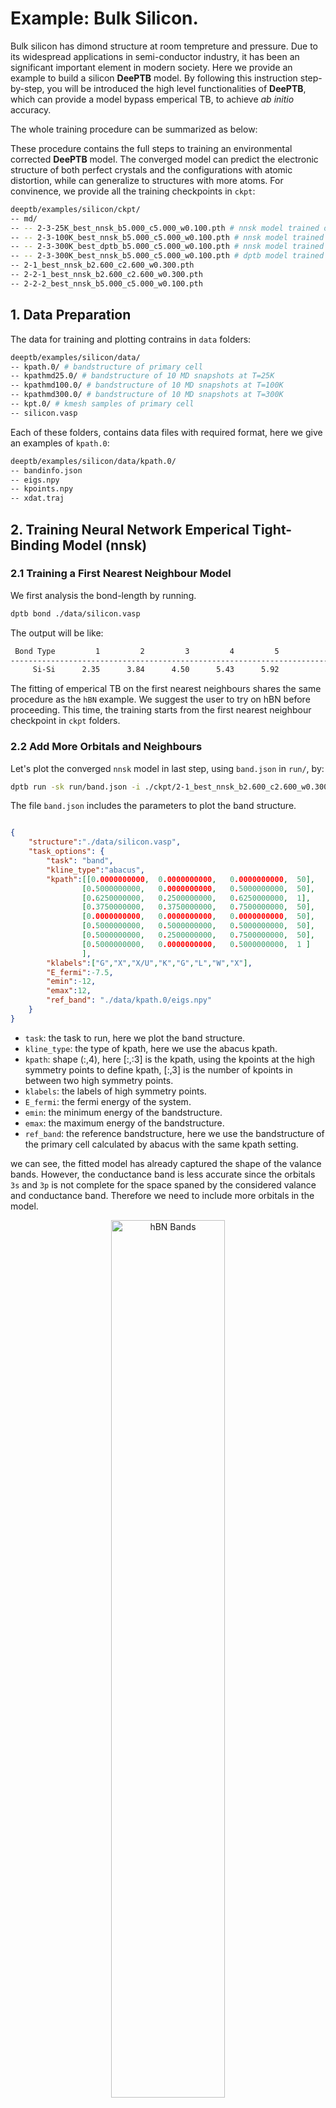 # **Example: Bulk Silicon.**
Bulk silicon has dimond structure at room tempreture and pressure. Due to its widespread applications in semi-conductor industry, it has been an significant important element in modern society. Here we provide an example to build a silicon **DeePTB** model. By following this instruction step-by-step, you will be introduced the high level functionalities of **DeePTB**, which can provide a model bypass emperical TB, to achieve *ab initio* accuracy.

The whole training procedure can be summarized as below:

These procedure contains the full steps to training an environmental corrected **DeePTB** model. The converged model can predict the electronic structure of both perfect crystals and the configurations with atomic distortion, while can generalize to structures with more atoms. For convinence, we provide all the training checkpoints in `ckpt`:
```bash
deeptb/examples/silicon/ckpt/
-- md/
-- -- 2-3-25K_best_nnsk_b5.000_c5.000_w0.100.pth # nnsk model trained on 25K MD trajectory
-- -- 2-3-100K_best_nnsk_b5.000_c5.000_w0.100.pth # nnsk model trained on 100K MD trajectory
-- -- 2-3-300K_best_dptb_b5.000_c5.000_w0.100.pth # nnsk model trained on 300K MD trajectory
-- -- 2-3-300K_best_nnsk_b5.000_c5.000_w0.100.pth # dptb model trained on 300K MD trajectory
-- 2-1_best_nnsk_b2.600_c2.600_w0.300.pth
-- 2-2-1_best_nnsk_b2.600_c2.600_w0.300.pth
-- 2-2-2_best_nnsk_b5.000_c5.000_w0.100.pth
```


## **1. Data Preparation**

The data for training and plotting contrains in `data` folders:
```bash
deeptb/examples/silicon/data/
-- kpath.0/ # bandstructure of primary cell
-- kpathmd25.0/ # bandstructure of 10 MD snapshots at T=25K
-- kpathmd100.0/ # bandstructure of 10 MD snapshots at T=100K
-- kpathmd300.0/ # bandstructure of 10 MD snapshots at T=300K
-- kpt.0/ # kmesh samples of primary cell
-- silicon.vasp
```
Each of these folders, contains data files with required format, here we give an examples of `kpath.0`:
```bash
deeptb/examples/silicon/data/kpath.0/
-- bandinfo.json
-- eigs.npy
-- kpoints.npy
-- xdat.traj
```

## **2. Training Neural Network Emperical Tight-Binding Model (nnsk)**

### **2.1 Training a First Nearest Neighbour Model**
We first analysis the bond-length by running.
```bash
dptb bond ./data/silicon.vasp
```
The output will be like:
```bash
 Bond Type         1         2         3         4         5
------------------------------------------------------------------------
     Si-Si      2.35      3.84      4.50      5.43      5.92
```

The fitting of emperical TB on the first nearest neighbours shares the same procedure as the `hBN` example. We suggest the user to try on hBN before proceeding. This time, the training starts from the first nearest neighbour checkpoint in `ckpt` folders.

### **2.2 Add More Orbitals and Neighbours**
Let's plot the converged `nnsk` model in last step, using `band.json` in `run/`, by:

```bash
dptb run -sk run/band.json -i ./ckpt/2-1_best_nnsk_b2.600_c2.600_w0.300.pth -o ./band
```
The file `band.json` includes the parameters to plot the band structure. 
```json

{   
    "structure":"./data/silicon.vasp",
    "task_options": {
        "task": "band",
        "kline_type":"abacus",
        "kpath":[[0.0000000000,  0.0000000000,   0.0000000000,  50],   
                [0.5000000000,   0.0000000000,   0.5000000000,  50],               
                [0.6250000000,   0.2500000000,   0.6250000000,  1],    
                [0.3750000000,   0.3750000000,   0.7500000000,  50],     
                [0.0000000000,   0.0000000000,   0.0000000000,  50],    
                [0.5000000000,   0.5000000000,   0.5000000000,  50],                
                [0.5000000000,   0.2500000000,   0.7500000000,  50],               
                [0.5000000000,   0.0000000000,   0.5000000000,  1 ]
                ],
        "klabels":["G","X","X/U","K","G","L","W","X"],
        "E_fermi":-7.5,
        "emin":-12,
        "emax":12,
        "ref_band": "./data/kpath.0/eigs.npy"
    }
}
```
- `task`: the task to run, here we plot the band structure.
- `kline_type`: the type of kpath, here we use the abacus kpath.
- `kpath`: shape (:,4), here [:,:3] is the kpath, using the kpoints at the high symmetry points to define kpath, [:,3] is the number of kpoints in between two high symmetry points.
- `klabels`: the labels of high symmetry points.
- `E_fermi`: the fermi energy of the system.
- `emin`: the minimum energy of the bandstructure.
- `emax`: the maximum energy of the bandstructure.
- `ref_band`: the reference bandstructure, here we use the bandstructure of the primary cell calculated by abacus with the same kpath setting.

we can see, the fitted model has already captured the shape of the valance bands. However, the conductance band is less accurate since the orbitals `3s` and `3p` is not complete for the space spaned by the considered valance and conductance band. Therefore we need to include more orbitals in the model. 

<div align=center>
<img src="./img/1_band.png" width = "60%" height = "60%" alt="hBN Bands" align=center />
</div>

In **DeePTB**, users are able to add or remove orbitals by altering the input configuration file. Here we add `d*` orbital, which can permit us to fit the conductance band that are essential when calculating exitation properties such in photo-electronics and electronic transport.

First we add `d*` in `proj_atom_anglr_m` of input configuration, which looks like:
```json
"proj_atom_anglr_m": {
     "Si": [
          "3s",
          "3p",
          "d*"
     ]
}
```

Also, we need to change the learning-rate to `1e-3` to maintain the stability in the first few iterations. Then, we start training the model with `-i/--init-model` of our last checkpoint, by running:
```bash
dptb train -sk ./ckpt/2-2-1_input.json -i ./ckpt/2-1_best_nnsk_b2.600_c2.600_w0.300.pth -o nnsk
```

In this way, the parameters in `nnsk` model corresponding to `3s` and `3p` orbitals can be reloaded. 
When convergence is achieved, we can plot the band structure, using the command:
```bash
dptb run -sk run/band.json -i ./ckpt/2-2-1_best_nnsk_b2.600_c2.600_w0.300.pth -o ./band
```
which shows that both the valance and conductance band are fitted well:

<div align=center>
<img src="./img/2_band.png" width = "60%" height = "60%" alt="hBN Bands" align=center />
</div>

*Note: In practice, we find that training with the minimal basis set in begin, then increasing the orbitals gradually is a better choice than directly training with full orbitals from scratch. This procedure can help to reduce the basis size and to improve the training stability.*

To further enhance the model, we can enlarge the cutoff range considered, to build a model beyond the first nearest neighbours. The parameters that controls the cutoff radius: 
- `bond_cutoff` (angstrom unit): it indicate bonds that has bond-length smaller than which is included.

We first increase the `bond_cutoff` to larger than the bong-length of the third nearest neighbour, while shorter than the fourth. However, abruptly change of the cutoff will introduce discontinuity in the model training, we therefore introduce a smoothing function:
$$f_s(r)=\frac{1}{1+e^{(r-r_{skc})/\omega}}$$
 that controled by parameters:

- `sk_cutoff` (angstrom unit): $r_{skc}$ it controls the cutoff of the decay weight of each bond.
- `sk_decay_w`: $\omega$, it decides the smoothness of the decay.

<div align=center>
<img src="./img/fs.png" width = "60%" height = "60%" alt="hBN Bands" align=center />
</div>

As is shown in the above figure, this smoothing function will decay centered at $r_{skc}$. According to the smoothness $\omega$, this function have different smoothness. Here, to adding more neighbours terms in to consideration while retaining the stability of fitting, we first set the $r_{skc}$ at the first-nearest neighbour distance, this decay function can supress the newly included second and third neighbour terms, which brings no abrupt changes to the predicted hamiltonians.

Then what is left is pushing $r_{skc}$ gradually to the value of `bond_cutoff`. This can be achieved by modify the parameters in input configuration, and repeat along with training with initalization manually. Alternatively, **DeePTB** support to push the smooth boundary automatically. We can set the `sk_cutoff` as a list of two value: [boundary1, boundary2]. **DeePTB** will push the sk_cutoff use linear interpolation during training. It is recommended to analysis the bond distribution before pushing. The boundary pushing often takes more training epochs. One can try to push the boundaries with configuration `ckpt/2-2-2-1_input.json` for pushing $r_{skc}$ and `2-2-2-2_input.json` for tightening $\omega$, or use the model after boundary pushing (since this step takes a few more iterations) in `ckpt/2-2-2_best_nnsk_b5.000_c5.000_w0.100.pth` for the next step:

<div align=center>
<img src="./img/3_band.png" width = "60%" height = "60%" alt="hBN Bands" align=center />
</div>

### **2.3 Training the Bond-length Dependent Parameters**
The emperical SK integrals in **DeePTB** is parameterized by various bond-length depdendent functions. This provide the representative power of `nnsk` model to modeling the change of electronic structure by atomic distortions. If the user want to learn the bond-length dependent parameters, or would like to add environmental correction to improve the accuracy, or to fit various of structures, this step is highly recommended.

The training of Bond-length Dependence parameters will use the dataset of MD snapshots. By modify the `data_options/train/prefix` in input configuration to `kpathmd25K/kpathmd100K/kpathmd300K` and training the model with initialized checkpoints. The parameters is easily attained. The checkpoint in `ckpt/md` provide the converged checkpoint of `nnsk` models on MD snapshots with different tempreture. The user can plot the bandstructure using `band_md.json`, with command:

```
dptb run -sk band_md.json -i ./ckpt/md/xxx.pth -o band
```

and checkout the `band/result` folder for the plottings. Here we illustrate the bandstructure plotting on a snapshot of 25K MD trajectory:

<div align=center>
<img src="./img/2-3_25Kband.png" width = "60%" height = "60%" alt="hBN Bands" align=center />
</div>

We highly suggest to train model from low tempreture, and the transfer to higher tempreture to improve the fitting stability.

## **3. Training Deep Learning Tight-Binding Models with Environmental Correction (dptb)**
**DeePTB** provide powerful environmental dependent modeling with symmetry preserving neural networks. Based on the last step, we can further enhance the power of TB model to overcome the accuracy limit, bring by the two-center approximation. We denote the model that builds the environmental dependence as `dptb`.  With the converged checkpoint in last step, we can just run:
```bash
dptb train <input config> -crt <nnsk checkpoint path> [[-i|-r] <dptb checkpoint path>] [[-o] <output directory>] [-f]
```
To start training, e.p. if starting from the checkpoint `./ckpt/md/2-3-25K_best_nnsk_b5.000_c5.000_w0.100.pth`, we need to run:
```bash
dptb train ./ckpt/md/input.json -crt ./ckpt/md/2-3-25K_best_nnsk_b5.000_c5.000_w0.100.pth -o dptb300K -f
```

`-f` above indicate `--freeze` the `nnsk` model when training the `dptb` model. It is important to use `-f` when one initialize a new `dptb` model (i.e. without `-i/--init-model` or `-r/--restart`).

The only parameter need to be considered here is the `env_cutoff`. It indicate the chemical environment radius that centered at each atom. To ensure the spatical symmetries of the atom environment and the bond environment embeddings, the `env_cutoff` should be larger than 0.5*`bond_cutoff`.

During the training procedure, the `dptb` model will be saved periodicly as checkpoint. If one haven't freeze the `nnsk` model with `-f`, the trained `nnsk` model will also be saved. Then, we can use the converged model to predict the bandstructure, calculating properties supported by **DeePTB**, or get the predicted hamiltonian directly. We plot the bandstructure of the converged model on $T=300K$'s MD trajectory for illustration:
One can run:
```bash
dptb run band_md.json -i ./ckpt/md/2-3-300K_best_dptb_b5.000_c5.000_w0.100.pth -crt ./ckpt/md/2-3-300K_best_nnsk_b5.000_c5.000_w0.100.pth -o band
```
<div align=center>
<img src="./img/2-3_300Kband.png" width = "60%" height = "60%" alt="hBN Bands" align=center />
</div>

Now you know how to train a **DeePTB** model, congratulations !



## **4. Properties calculations**
### 4.1 Bandstructure.
 Already introduced in the previous section.  for example use the checkpoit ` `ckpt/2-2-2_best_nnsk_b5.000_c5.000_w0.100.pth`
```bash
dptb run -sk ./run/band.json -i ./ckpt/2-2-2_best_nnsk_b5.000_c5.000_w0.100.pth -o ./property/band
```
<div align=center>
<img src="./property/band.png" width = "60%" height = "60%" alt="hBN Bands" align=center />
</div>

### 4.2 Density of States (DOS).
#### 4.2.1 Total DOS.

we use the checkpoint `ckpt/2-2-2_best_nnsk_b5.000_c5.000_w0.100.pth` as an example.
using the json input file  `./run/dos.json` for dos plot.
```json
{   
    "structure":"./data/silicon.vasp",
    "task_options": {
        "task": "dos",
        "mesh_grid":[20,20,20],
        "gamma_center":false,
        "sigma":0.05,
        "npoints":800,
        "E_fermi":-9.307,
        "width":[-15,10]
    }
}
```

```bash
dptb run -sk ./run/dos.json -i ./ckpt/2-2-2_best_nnsk_b5.000_c5.000_w0.100.pth -o ./property/dos
```

<div align=center>
<img src="./property/dos.png" width = "60%" height = "60%" alt="hBN Bands" align=center />
</div>


#### 4.2.1 Projected DOS.
using the json input file  `./run/pdos.json` for projected dos plot.

```json
{
    "structure":"./data/silicon.vasp",
    "task_options":{
        "task": "pdos",
        "mesh_grid":[20,20,20],
        "gamma_center":true,
        "E_fermi":-9.307,
        "sigma":0.08,
        "npoints":800,
        "width":[-15,10],
        "atom_index":[0],
        "orbital_index":[0,1,2,3]
    }
}
```

command:
```bash
dptb run -sk ./run/pdos.json -i ./ckpt/2-2-2_best_nnsk_b5.000_c5.000_w0.100.pth -o ./property/pdos
```

<div align=center>
<img src="./property/proj_dos.png" width = "60%" height = "60%" alt="hBN Bands" align=center />
</div>

### 4.3 Fermi Surface.
For fermi surface, you can use the api to IFermi. For example, we use the ifermi.json to use dptb to call ifermi to plot fermi surface.
```json
{
    "structure":"./data/silicon.vasp",
    "task_options":{
        "task": "ifermi",    
        "fermisurface":{
            "mesh_grid":[8,8,8],
            "mu":-2,
            "intpfactor":3,
            "wigner_seitz":true,
            "nworkers":4,
            "plot_type":"plotly",
            "use_gui": false,
            "plot_fs_bands":false,
            "fs_plane":[0,0,1],
            "fs_distance":0.0,
            "plot_options":{}
        }
    }
}
```
- `mesh_grid`: the mesh grid of the fermi surface.
- `mu`: the shift of fermi energy. mu=0 no shift. mu<0 shift to lower energy, which corresponds to electron doping. mu>0 shift to higher energy, which corresponds to hole doping.
- `intpfactor`: the interpolation factor of the fermi surface. The larger the intpfactor, the smoother the fermi surface.
- `wigner_seitz`: whether to use wigner_seitz cell to plot the fermi surface.
- `nworkers`: the number of workers for parallelization to calculate the fermi surface.
- `plot_type`: the type of the fermi surface plot. `plotly` or `matplotlib`.
- `use_gui`: whether to use gui to plot the fermi surface. for server without gui, use `false`.
- `plot_fs_bands`: whether to plot the fermi surface of each band.
- `fs_plane`: plot the fermi surface on the plane with normal vector `fs_plane`.
- `fs_distance`: the distance from the origin to the plane.
- `plot_options`: other plot options for the fermi surface. 

run command:
```bash
dptb run -sk ./run/ifermi.json -i ./ckpt/2-2-2_best_nnsk_b5.000_c5.000_w0.100.pth -o ./property/ifermi
```
we can see the fermi surface and fermi slice:
<div align=center>
<img src="./property/ifermi/Ifermi_FS.png" width = "52%" height = "60%" alt="hBN Bands" align=center />
<img src="./property/ifermi/Ifermi_FS_slice.png" width = "40%" height = "60%" alt="hBN Bands" align=center />
</div>

### 4.4 Fermi velocity.
For fermi surface, you can use the api to IFermi. For example, we use the ifermi.json to use dptb to call ifermi to plot fermi surface.
```bash
{
    "structure":"./data/silicon.vasp",
    "task_options":{
        "task": "ifermi",    
        "fermisurface":{
            "mesh_grid":[8,8,8],
            "mu":-2,
            "intpfactor":3,
            "wigner_seitz":true,
            "nworkers":4,
            "plot_type":"plotly",
            "use_gui": false,
            "plot_fs_bands":false,
            "fs_plane":[0,0,1],
            "fs_distance":0.0,
            "plot_options":{}
        },
        "property":{
            "velocity":true,
            "color_properties":true,
            "colormap":"RdBu",
            "prop_plane":[0,0,1],
            "prop_distance":0.0,
            "plot_options":{
                "projection_axis": [0,0,1],
                "hide_surface": true,
                "hide_labels": true
            }
        }
    }
}
```

<div align=center>
<img src="./property/ifermi_velocity/Ifermi_FS.png" width = "52%" height = "50%" alt="hBN Bands" align=center />
<img src="./property/ifermi_velocity/Ifermi_FS_slice.png" width = "40%" height = "50%" alt="hBN Bands" align=center />
</div>

<div align=center>
<img src="./property/ifermi_velocity/Ifermi_FS_velocity.png" width = "52%" height = "50%" alt="hBN Bands" align=center />
<img src="./property/ifermi_velocity/Ifermi_FS_velcoity_slice.png" width = "40%" height = "50%" alt="hBN Bands" align=center />
</div>
